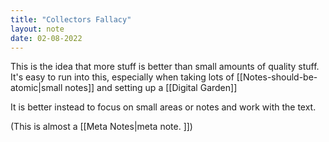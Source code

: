 ```yaml
---
title: "Collectors Fallacy"
layout: note
date: 02-08-2022
---
```


This is the idea that more stuff is better than small amounts of quality stuff. It's easy to run into this, especially when taking lots of [[Notes-should-be-atomic|small notes]] and setting up a [[Digital Garden]]

It is better instead to focus on small areas or notes and work with the text.

(This is almost a [[Meta Notes|meta note. ]]) 

